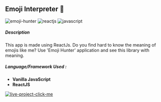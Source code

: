 ## Emoji Interpreter 🤪

![emoji-hunter](https://user-images.githubusercontent.com/49307371/210542180-cc7834fb-e08a-47a6-be9c-b651201f39b0.svg)
![reactjs](https://user-images.githubusercontent.com/49307371/210542324-8436eb33-598b-43b9-abf5-e4228f7903b3.svg)
![javascript](https://user-images.githubusercontent.com/49307371/210542345-7058920b-06cb-4daa-9878-6ec4935aead3.svg)

##### Description
This app is made using ReactJs. Do you find hard to know the meaning of emojis like me? Use 'Emoji Hunter' application and see this library with meaning.
##### Language/Framework Used : 
 - **Vanilla JavaScript**
 - **ReactJS**

[![live-project-click-me](https://user-images.githubusercontent.com/49307371/210542487-060edcdb-c3e6-4b9e-8f20-081f3166d5f1.svg)](https://emojihunter.netlify.app/)
